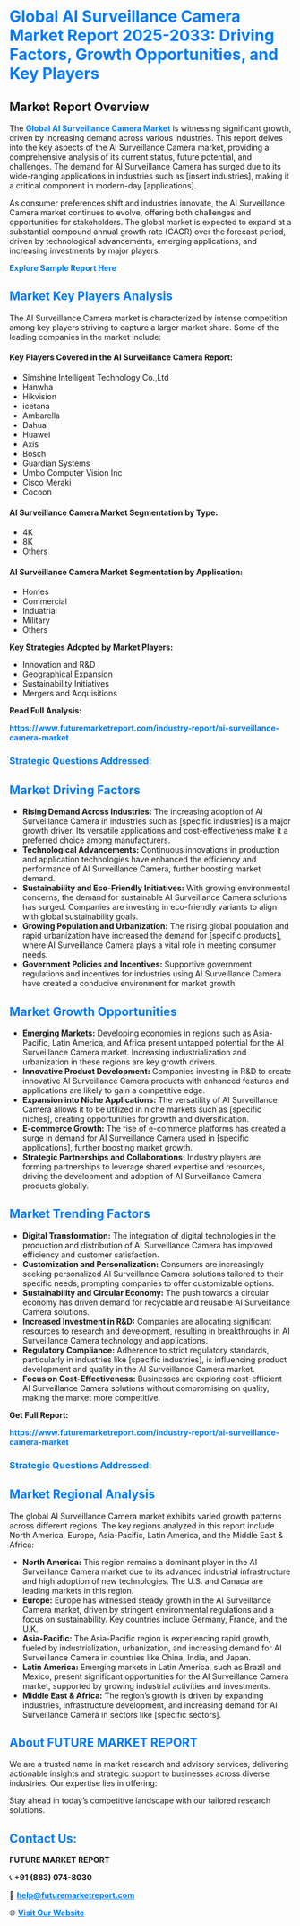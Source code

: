 <h1 style="color: #007BFF;">Global AI Surveillance Camera Market Report 2025-2033: Driving Factors, Growth Opportunities, and Key Players</h1>

<section id="overview">
<h2>Market Report Overview</h2>
<p>The <a href="https://www.futuremarketreport.com/industry-report/ai-surveillance-camera-market" style="color: #007BFF; text-decoration: none;"><strong>Global AI Surveillance Camera Market</strong></a> is witnessing significant growth, driven by increasing demand across various industries. This report delves into the key aspects of the AI Surveillance Camera market, providing a comprehensive analysis of its current status, future potential, and challenges. The demand for AI Surveillance Camera has surged due to its wide-ranging applications in industries such as [insert industries], making it a critical component in modern-day [applications].</p>
<p>As consumer preferences shift and industries innovate, the AI Surveillance Camera market continues to evolve, offering both challenges and opportunities for stakeholders. The global market is expected to expand at a substantial compound annual growth rate (CAGR) over the forecast period, driven by technological advancements, emerging applications, and increasing investments by major players.</p>
</section>

<section id="overview">
<p><a href="https://www.futuremarketreport.com/request-sample/reportId=76658" style="color: #007BFF; text-decoration: none;"><strong>Explore Sample Report Here</strong></a></p>
</section>

<section id="key-players">
<h2 style="color: #007BFF;">Market Key Players Analysis</h2>
<p>The AI Surveillance Camera market is characterized by intense competition among key players striving to capture a larger market share. Some of the leading companies in the market include:</p>
<h4>Key Players Covered in the AI Surveillance Camera Report:</h4>
<ul><li>Simshine Intelligent Technology Co.,Ltd</li><li>Hanwha</li><li>Hikvision</li><li>icetana</li><li>Ambarella</li><li>Dahua</li><li>Huawei</li><li>Axis</li><li>Bosch</li><li>Guardian Systems</li><li>Umbo Computer Vision Inc</li><li>Cisco Meraki</li><li>Cocoon</li></ul>
<h4>AI Surveillance Camera Market Segmentation by Type:</h4>
<ul><li>4K</li><li>8K</li><li>Others</li></ul>

<h4>AI Surveillance Camera Market Segmentation by Application:</h4>
<ul><li>Homes</li><li>Commercial</li><li>Induatrial</li><li>Military</li><li>Others</li></ul>
<p><strong>Key Strategies Adopted by Market Players:</strong></p>
<ul>
<li>Innovation and R&D</li>
<li>Geographical Expansion</li>
<li>Sustainability Initiatives</li>
<li>Mergers and Acquisitions</li>
</ul>
</section>

<section>
<p><strong>Read Full Analysis: </strong></p><a href="https://www.futuremarketreport.com/industry-report/ai-surveillance-camera-market" style="color: #007BFF; text-decoration: none;"><strong>https://www.futuremarketreport.com/industry-report/ai-surveillance-camera-market</strong></a>
<h3 style="color: #007BFF;">Strategic Questions Addressed:</h3>
</section>

<section id="driving-factors">
<h2 style="color: #007BFF;">Market Driving Factors</h2>
<ul>
<li><strong>Rising Demand Across Industries:</strong> The increasing adoption of AI Surveillance Camera in industries such as [specific industries] is a major growth driver. Its versatile applications and cost-effectiveness make it a preferred choice among manufacturers.</li>
<li><strong>Technological Advancements:</strong> Continuous innovations in production and application technologies have enhanced the efficiency and performance of AI Surveillance Camera, further boosting market demand.</li>
<li><strong>Sustainability and Eco-Friendly Initiatives:</strong> With growing environmental concerns, the demand for sustainable AI Surveillance Camera solutions has surged. Companies are investing in eco-friendly variants to align with global sustainability goals.</li>
<li><strong>Growing Population and Urbanization:</strong> The rising global population and rapid urbanization have increased the demand for [specific products], where AI Surveillance Camera plays a vital role in meeting consumer needs.</li>
<li><strong>Government Policies and Incentives:</strong> Supportive government regulations and incentives for industries using AI Surveillance Camera have created a conducive environment for market growth.</li>
</ul>
</section>

<section id="growth-opportunities">
<h2 style="color: #007BFF;">Market Growth Opportunities</h2>
<ul>
<li><strong>Emerging Markets:</strong> Developing economies in regions such as Asia-Pacific, Latin America, and Africa present untapped potential for the AI Surveillance Camera market. Increasing industrialization and urbanization in these regions are key growth drivers.</li>
<li><strong>Innovative Product Development:</strong> Companies investing in R&D to create innovative AI Surveillance Camera products with enhanced features and applications are likely to gain a competitive edge.</li>
<li><strong>Expansion into Niche Applications:</strong> The versatility of AI Surveillance Camera allows it to be utilized in niche markets such as [specific niches], creating opportunities for growth and diversification.</li>
<li><strong>E-commerce Growth:</strong> The rise of e-commerce platforms has created a surge in demand for AI Surveillance Camera used in [specific applications], further boosting market growth.</li>
<li><strong>Strategic Partnerships and Collaborations:</strong> Industry players are forming partnerships to leverage shared expertise and resources, driving the development and adoption of AI Surveillance Camera products globally.</li>
</ul>
</section>

<section id="trending-factors">
<h2 style="color: #007BFF;">Market Trending Factors</h2>
<ul>
<li><strong>Digital Transformation:</strong> The integration of digital technologies in the production and distribution of AI Surveillance Camera has improved efficiency and customer satisfaction.</li>
<li><strong>Customization and Personalization:</strong> Consumers are increasingly seeking personalized AI Surveillance Camera solutions tailored to their specific needs, prompting companies to offer customizable options.</li>
<li><strong>Sustainability and Circular Economy:</strong> The push towards a circular economy has driven demand for recyclable and reusable AI Surveillance Camera solutions.</li>
<li><strong>Increased Investment in R&D:</strong> Companies are allocating significant resources to research and development, resulting in breakthroughs in AI Surveillance Camera technology and applications.</li>
<li><strong>Regulatory Compliance:</strong> Adherence to strict regulatory standards, particularly in industries like [specific industries], is influencing product development and quality in the AI Surveillance Camera market.</li>
<li><strong>Focus on Cost-Effectiveness:</strong> Businesses are exploring cost-efficient AI Surveillance Camera solutions without compromising on quality, making the market more competitive.</li>
</ul>
</section>

<section>
<p><strong>Get Full Report: </strong></p><a href="https://www.futuremarketreport.com/industry-report/ai-surveillance-camera-market" style="color: #007BFF; text-decoration: none;"><strong>https://www.futuremarketreport.com/industry-report/ai-surveillance-camera-market</strong></a>
<h3 style="color: #007BFF;">Strategic Questions Addressed:</h3>
</section>


<section id="regional-analysis">
<h2 style="color: #007BFF;">Market Regional Analysis</h2>
<p>The global AI Surveillance Camera market exhibits varied growth patterns across different regions. The key regions analyzed in this report include North America, Europe, Asia-Pacific, Latin America, and the Middle East & Africa:</p>
<ul>
<li><strong>North America:</strong> This region remains a dominant player in the AI Surveillance Camera market due to its advanced industrial infrastructure and high adoption of new technologies. The U.S. and Canada are leading markets in this region.</li>
<li><strong>Europe:</strong> Europe has witnessed steady growth in the AI Surveillance Camera market, driven by stringent environmental regulations and a focus on sustainability. Key countries include Germany, France, and the U.K.</li>
<li><strong>Asia-Pacific:</strong> The Asia-Pacific region is experiencing rapid growth, fueled by industrialization, urbanization, and increasing demand for AI Surveillance Camera in countries like China, India, and Japan.</li>
<li><strong>Latin America:</strong> Emerging markets in Latin America, such as Brazil and Mexico, present significant opportunities for the AI Surveillance Camera market, supported by growing industrial activities and investments.</li>
<li><strong>Middle East & Africa:</strong> The region’s growth is driven by expanding industries, infrastructure development, and increasing demand for AI Surveillance Camera in sectors like [specific sectors].</li>
</ul>
</section>

<footer>
<h2 style="color: #007BFF;">About FUTURE MARKET REPORT</h2>
<p>We are a trusted name in market research and advisory services, delivering actionable insights and strategic support to businesses across diverse industries. Our expertise lies in offering:</p>

<p>Stay ahead in today’s competitive landscape with our tailored research solutions.</p>

<h2 style="color: #007BFF;">Contact Us:</h2>
<p><strong>FUTURE MARKET REPORT</strong></p>
<p>📞 <strong>+91 (883) 074-8030</strong></p>
<p>📧 <strong><a href="mailto:help@futuremarketreport.com" style="color: #007BFF;">help@futuremarketreport.com</a></strong></p>
<p>🌐 <strong><a href="https://www.futuremarketreport.com/" style="color: #007BFF;">Visit Our Website</a></strong></p>
</footer>
